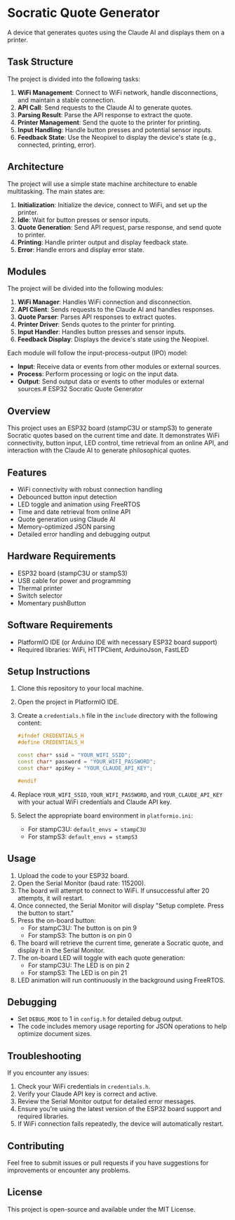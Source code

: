 # Socratic Quote Generator

A device that generates quotes using the Claude AI and displays them on a printer.

## Task Structure

The project is divided into the following tasks:

1. **WiFi Management**: Connect to WiFi network, handle disconnections, and maintain a stable connection.
2. **API Call**: Send requests to the Claude AI to generate quotes.
3. **Parsing Result**: Parse the API response to extract the quote.
4. **Printer Management**: Send the quote to the printer for printing.
5. **Input Handling**: Handle button presses and potential sensor inputs.
6. **Feedback State**: Use the Neopixel to display the device's state (e.g., connected, printing, error).

## Architecture

The project will use a simple state machine architecture to enable multitasking. The main states are:

1. **Initialization**: Initialize the device, connect to WiFi, and set up the printer.
2. **Idle**: Wait for button presses or sensor inputs.
3. **Quote Generation**: Send API request, parse response, and send quote to printer.
4. **Printing**: Handle printer output and display feedback state.
5. **Error**: Handle errors and display error state.

## Modules

The project will be divided into the following modules:

1. **WiFi Manager**: Handles WiFi connection and disconnection.
2. **API Client**: Sends requests to the Claude AI and handles responses.
3. **Quote Parser**: Parses API responses to extract quotes.
4. **Printer Driver**: Sends quotes to the printer for printing.
5. **Input Handler**: Handles button presses and sensor inputs.
6. **Feedback Display**: Displays the device's state using the Neopixel.

Each module will follow the input-process-output (IPO) model:

* **Input**: Receive data or events from other modules or external sources.
* **Process**: Perform processing or logic on the input data.
* **Output**: Send output data or events to other modules or external sources.# ESP32 Socratic Quote Generator

## Overview

This project uses an ESP32 board (stampC3U or stampS3) to generate Socratic quotes based on the current time and date. It demonstrates WiFi connectivity, button input, LED control, time retrieval from an online API, and interaction with the Claude AI to generate philosophical quotes.

## Features

- WiFi connectivity with robust connection handling
- Debounced button input detection
- LED toggle and animation using FreeRTOS
- Time and date retrieval from online API
- Quote generation using Claude AI
- Memory-optimized JSON parsing
- Detailed error handling and debugging output

## Hardware Requirements

- ESP32 board (stampC3U or stampS3)
- USB cable for power and programming
- Thermal printer
- Switch selector
- Momentary pushButton

## Software Requirements

- PlatformIO IDE (or Arduino IDE with necessary ESP32 board support)
- Required libraries: WiFi, HTTPClient, ArduinoJson, FastLED

## Setup Instructions

1. Clone this repository to your local machine.
2. Open the project in PlatformIO IDE.
3. Create a `credentials.h` file in the `include` directory with the following content:

   ```cpp
   #ifndef CREDENTIALS_H
   #define CREDENTIALS_H

   const char* ssid = "YOUR_WIFI_SSID";
   const char* password = "YOUR_WIFI_PASSWORD";
   const char* apiKey = "YOUR_CLAUDE_API_KEY";

   #endif
   ```

4. Replace `YOUR_WIFI_SSID`, `YOUR_WIFI_PASSWORD`, and `YOUR_CLAUDE_API_KEY` with your actual WiFi credentials and Claude API key.
5. Select the appropriate board environment in `platformio.ini`:
   - For stampC3U: `default_envs = stampC3U`
   - For stampS3: `default_envs = stampS3`

## Usage

1. Upload the code to your ESP32 board.
2. Open the Serial Monitor (baud rate: 115200).
3. The board will attempt to connect to WiFi. If unsuccessful after 20 attempts, it will restart.
4. Once connected, the Serial Monitor will display "Setup complete. Press the button to start."
5. Press the on-board button:
   - For stampC3U: The button is on pin 9
   - For stampS3: The button is on pin 0
6. The board will retrieve the current time, generate a Socratic quote, and display it in the Serial Monitor.
7. The on-board LED will toggle with each quote generation:
   - For stampC3U: The LED is on pin 2
   - For stampS3: The LED is on pin 21
8. LED animation will run continuously in the background using FreeRTOS.

## Debugging

- Set `DEBUG_MODE` to 1 in `config.h` for detailed debug output.
- The code includes memory usage reporting for JSON operations to help optimize document sizes.

## Troubleshooting

If you encounter any issues:

1. Check your WiFi credentials in `credentials.h`.
2. Verify your Claude API key is correct and active.
3. Review the Serial Monitor output for detailed error messages.
4. Ensure you're using the latest version of the ESP32 board support and required libraries.
5. If WiFi connection fails repeatedly, the device will automatically restart.

## Contributing

Feel free to submit issues or pull requests if you have suggestions for improvements or encounter any problems.

## License

This project is open-source and available under the MIT License.